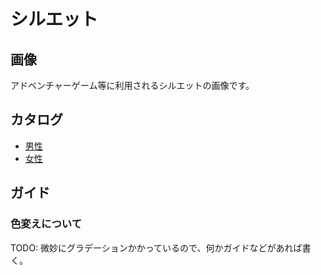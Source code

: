 # シルエット

## 画像

アドベンチャーゲーム等に利用されるシルエットの画像です。

## カタログ

- [男性](./male/README.md)
- [女性](./female/README.md)
## ガイド

### 色変えについて

TODO: 微妙にグラデーションかかっているので、何かガイドなどがあれば書く。

